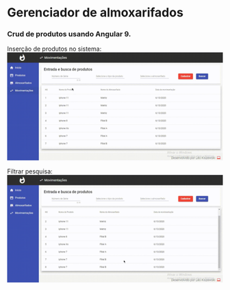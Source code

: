 # **Gerenciador de almoxarifados**
### Crud de produtos usando Angular 9.

Inserção de produtos no sistema:
![](criar_produto.gif)

Filtrar pesquisa:
![](filtrar_produto.gif)